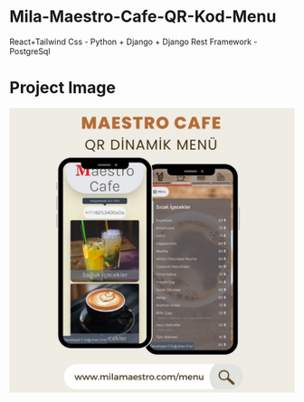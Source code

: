# Mila-Maestro-Cafe-QR-Kod-Menu
 React+Tailwind Css - Python + Django + Django Rest Framework - PostgreSql 

# Project Image
![Proje Resmi](project-image.png)
